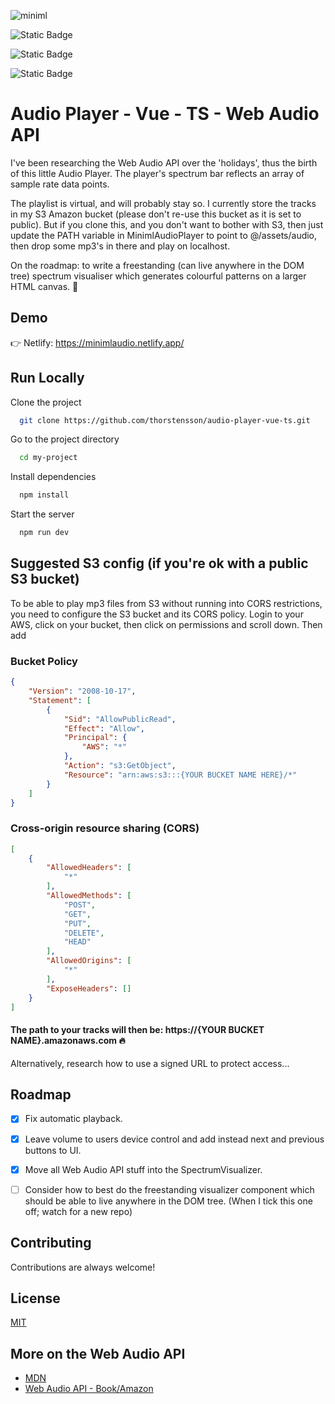 ![miniml](https://github.com/user-attachments/assets/6e5641d9-dfc4-4063-b765-7ebcfd2a60bf)

![Static Badge](https://img.shields.io/badge/Vue-3.5.13-green) 

![Static Badge](https://img.shields.io/badge/Typescript-5.6.3-navy)

![Static Badge](https://img.shields.io/badge/Composition%20API-orange)

# Audio Player - Vue - TS - Web Audio API

I've been researching the Web Audio API over the 'holidays', thus the birth of this little Audio Player. The player's spectrum bar reflects an array of sample rate data points.

The playlist is virtual, and will probably stay so. I currently store the tracks in my S3 Amazon bucket (please don't re-use this bucket as it is set to public). But if you clone this, and you don't want to bother with S3, then just update the PATH variable in MinimlAudioPlayer to point to @/assets/audio, then drop some mp3's in there and play on localhost.

On the roadmap: to write a freestanding (can live anywhere in the DOM tree) spectrum visualiser which generates colourful patterns on a larger HTML canvas. 🎅

## Demo

👉 Netlify: https://minimlaudio.netlify.app/ 


## Run Locally

Clone the project

```bash
  git clone https://github.com/thorstensson/audio-player-vue-ts.git
```

Go to the project directory

```bash
  cd my-project
```

Install dependencies

```bash
  npm install
```

Start the server

```bash
  npm run dev
```
## Suggested S3 config (if you're ok with a public S3 bucket)

To be able to play mp3 files from S3 without running into CORS restrictions, you need to configure the S3 bucket and its CORS policy. Login to your AWS, click on your bucket, then click on permissions and scroll down. Then add

### Bucket Policy
```json
{
    "Version": "2008-10-17",
    "Statement": [
        {
            "Sid": "AllowPublicRead",
            "Effect": "Allow",
            "Principal": {
                "AWS": "*"
            },
            "Action": "s3:GetObject",
            "Resource": "arn:aws:s3:::{YOUR BUCKET NAME HERE}/*"
        }
    ]
}
```

### Cross-origin resource sharing (CORS)
```json
[
    {
        "AllowedHeaders": [
            "*"
        ],
        "AllowedMethods": [
            "POST",
            "GET",
            "PUT",
            "DELETE",
            "HEAD"
        ],
        "AllowedOrigins": [
            "*"
        ],
        "ExposeHeaders": []
    }
]
```

#### The path to your tracks will then be: https://{YOUR BUCKET NAME}.amazonaws.com 🔥

Alternatively, research how to use a signed URL to protect access...

## Roadmap

- [X] Fix automatic playback.

- [X] Leave volume to users device control and add instead next and previous buttons to UI.

- [X] Move all Web Audio API stuff into the SpectrumVisualizer.

- [ ] Consider how to best do the freestanding visualizer component which should be able to live anywhere in the DOM tree. (When I tick this one off; watch for a new repo)

## Contributing

Contributions are always welcome!

## License

[MIT](https://choosealicense.com/licenses/mit/)

## More on the Web Audio API

 - [MDN](https://developer.mozilla.org/en-US/docs/Web/API/Web_Audio_API/Visualizations_with_Web_Audio_API)
 - [Web Audio API - Book/Amazon](https://www.amazon.com/Web-Audio-API-Advanced-Interactive/dp/1449332684)


